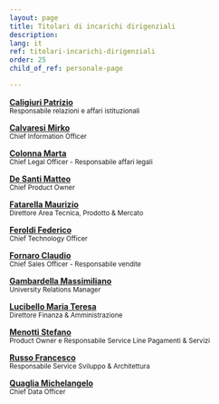 ```yaml
---
layout: page
title: Titolari di incarichi dirigenziali
description: 
lang: it
ref: titolari-incarichi-dirigenziali
order: 25
child_of_ref: personale-page

---
```



[**Caligiuri Patrizio**](caligiuri/)
<br><small>Responsabile relazioni e affari istituzionali</small>

[**Calvaresi Mirko**](calvaresi/)
<br><small>Chief Information Officer</small>

[**Colonna Marta**](colonna/)
<br><small>Chief Legal Officer - Responsabile affari legali</small>

[**De Santi Matteo**](de-santi/)
<br><small>Chief Product Owner</small>

[**Fatarella Maurizio**](fatarella/)
<br><small>Direttore Area Tecnica, Prodotto & Mercato</small>

[**Feroldi Federico**](feroldi/)
<br><small>Chief Technology Officer</small>

[**Fornaro Claudio**](fornaro/)
<br><small>Chief Sales Officer - Responsabile vendite</small>

[**Gambardella Massimiliano**](gambardella/)
<br><small>University Relations Manager</small>

[**Lucibello Maria Teresa**](lucibello/)
<br><small>Direttore Finanza & Amministrazione</small>

[**Menotti Stefano**](menotti/)
<br><small>Product Owner e Responsabile Service Line Pagamenti & Servizi</small>

[**Russo Francesco**](russo/)
<br><small>Responsabile Service Sviluppo & Architettura</small>

[**Quaglia Michelangelo**](quaglia/)
<br><small>Chief Data Officer</small>